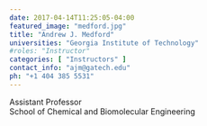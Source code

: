 ```yaml
---
date: 2017-04-14T11:25:05-04:00
featured_image: "medford.jpg"
title: "Andrew J. Medford"
universities: "Georgia Institute of Technology"
#roles: "Instructor"
categories: [ "Instructors" ]
contact_info: "ajm@gatech.edu"
ph: "+1 404 385 5531"
---
```


Assistant Professor\
School of Chemical and Biomolecular Engineering




